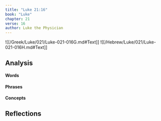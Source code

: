 ```yaml
---
title: "Luke 21:16"
book: "Luke"
chapter: 21
verse: 16
author: Luke the Physician
---
```

![[/Greek/Luke/021/Luke-021-016G.md#Text]]
![[/Hebrew/Luke/021/Luke-021-016H.md#Text]]

## Analysis

#### Words

#### Phrases

#### Concepts

## Reflections
